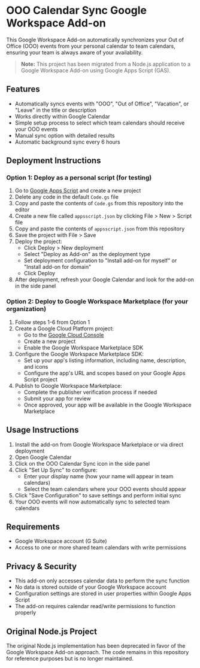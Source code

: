 # OOO Calendar Sync Google Workspace Add-on

This Google Workspace Add-on automatically synchronizes your Out of Office (OOO) events from your personal calendar to team calendars, ensuring your team is always aware of your availability.

> **Note:** This project has been migrated from a Node.js application to a Google Workspace Add-on using Google Apps Script (GAS).

## Features

- Automatically syncs events with "OOO", "Out of Office", "Vacation", or "Leave" in the title or description
- Works directly within Google Calendar
- Simple setup process to select which team calendars should receive your OOO events
- Manual sync option with detailed results
- Automatic background sync every 6 hours

## Deployment Instructions

### Option 1: Deploy as a personal script (for testing)

1. Go to [Google Apps Script](https://script.google.com/home) and create a new project
2. Delete any code in the default `Code.gs` file
3. Copy and paste the contents of `Code.gs` from this repository into the editor
4. Create a new file called `appsscript.json` by clicking File > New > Script file
5. Copy and paste the contents of `appsscript.json` from this repository
6. Save the project with File > Save
7. Deploy the project:
   - Click Deploy > New deployment
   - Select "Deploy as Add-on" as the deployment type
   - Set deployment configuration to "Install add-on for myself" or "Install add-on for domain"
   - Click Deploy
8. After deployment, refresh your Google Calendar and look for the add-on in the side panel

### Option 2: Deploy to Google Workspace Marketplace (for your organization)

1. Follow steps 1-6 from Option 1
2. Create a Google Cloud Platform project:
   - Go to the [Google Cloud Console](https://console.cloud.google.com/)
   - Create a new project
   - Enable the Google Workspace Marketplace SDK
3. Configure the Google Workspace Marketplace SDK:
   - Set up your app's listing information, including name, description, and icons
   - Configure the app's URL and scopes based on your Google Apps Script project
4. Publish to Google Workspace Marketplace:
   - Complete the publisher verification process if needed
   - Submit your app for review
   - Once approved, your app will be available in the Google Workspace Marketplace

## Usage Instructions

1. Install the add-on from Google Workspace Marketplace or via direct deployment
2. Open Google Calendar
3. Click on the OOO Calendar Sync icon in the side panel
4. Click "Set Up Sync" to configure:
   - Enter your display name (how your name will appear in team calendars)
   - Select the team calendars where your OOO events should appear
5. Click "Save Configuration" to save settings and perform initial sync
6. Your OOO events will now automatically sync to selected team calendars

## Requirements

- Google Workspace account (G Suite)
- Access to one or more shared team calendars with write permissions

## Privacy & Security

- This add-on only accesses calendar data to perform the sync function
- No data is stored outside of your Google Workspace account
- Configuration settings are stored in user properties within Google Apps Script
- The add-on requires calendar read/write permissions to function properly

## Original Node.js Project

The original Node.js implementation has been deprecated in favor of the Google Workspace Add-on approach. The code remains in this repository for reference purposes but is no longer maintained.